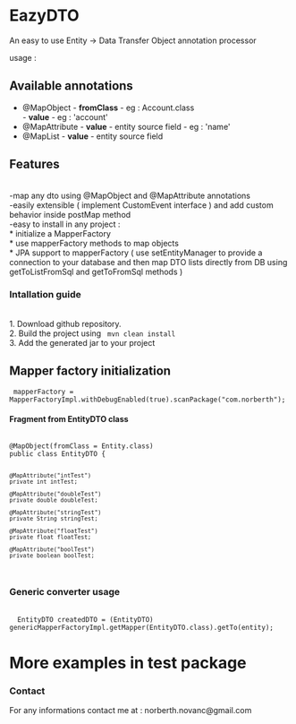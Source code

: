 # EazyDTO

An easy to use Entity -> Data Transfer Object annotation processor


usage : 

<h2>Available annotations </h2>
<ul>
<li> @MapObject - <b>fromClass</b> - eg : Account.class
  <br/>            - <b>value</b> - eg : 'account' </li>
<li> @MapAttribute - <b>value</b> - entity source field - eg : 'name'</li>
        <li> @MapList - <b>value</b>  - entity source field </li>
</ul>

<h2>Features </h2> </br>
-map any dto using @MapObject and @MapAttribute annotations </br>
-easily extensible ( implement CustomEvent<SourceEntity,TargetDTO> interface ) and add custom behavior inside postMap method </br>
-easy to install in any project : </br>
* initialize a MapperFactory </br>
* use mapperFactory methods to map objects </br>
* JPA support to mapperFactory ( use setEntityManager to provide a connection to your database and then map DTO lists directly from DB using getToListFromSql and getToFromSql methods ) </br>

<H3>Intallation guide</H3></br>
1. Download github repository.</br>
2. Build the project using <code> mvn clean install </code></br>
3. Add the generated jar to your project

<h2>Mapper factory initialization</h2>
     <code> mapperFactory = MapperFactoryImpl.withDebugEnabled(true).scanPackage("com.norberth"); </code></br>


<h4>Fragment from EntityDTO class</h4>
<code>
@MapObject(fromClass = Entity.class)
public class EntityDTO {

    @MapAttribute("intTest")
    private int intTest;
    
    @MapAttribute("doubleTest")
    private double doubleTest;
    
    @MapAttribute("stringTest")
    private String stringTest;
    
    @MapAttribute("floatTest")
    private float floatTest;
    
    @MapAttribute("boolTest")
    private boolean boolTest;
</code>
<h3> Generic converter usage </h3></br>
 <code>  EntityDTO createdDTO = (EntityDTO) genericMapperFactoryImpl.getMapper(EntityDTO.class).getTo(entity);</code></br>
<h1><b>More examples in test package</b></h1>


<h3> Contact </h3>
For any informations contact me at : norberth.novanc@gmail.com
